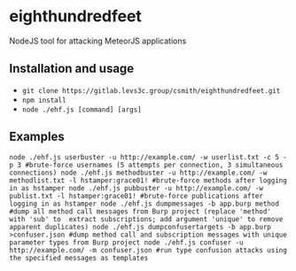 # eighthundredfeet

NodeJS tool for attacking MeteorJS applications

## Installation and usage

- `git clone https://gitlab.levs3c.group/csmith/eighthundredfeet.git`
- `npm install`
- `node ./ehf.js [command] [args]`

## Examples

`node ./ehf.js userbuster -u http://example.com/ -w userlist.txt -c 5 -p 3 #brute-force usernames (5 attempts per connection, 3 simultaneous connections)
node ./ehf.js methodbuster -u http://example.com/ -w methodlist.txt -l hstamper:grace01! #brute-force methods after logging in as hstamper
node ./ehf.js pubbuster -u http://example.com/ -w publist.txt -l hstamper:grace01! #brute-force publications after logging in as hstamper
node ./ehf.js dumpmessages -b app.burp method #dump all method call messages from Burp project (replace 'method' with 'sub' to  extract subscriptions; add argument 'unique' to remove apparent duplicates)
node ./ehf.js dumpconfusertargets -b app.burp >confuser.json #dump method call and subscription messages with unique parameter types from Burp project
node ./ehf.js confuser -u http://example.com/ -m confuser.json #run type confusion attacks using the specified messages as templates
`
